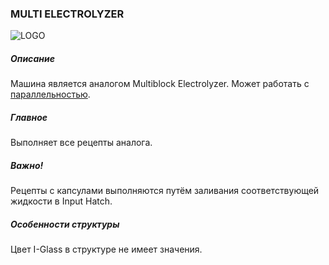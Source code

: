 ### MULTI ELECTROLYZER

![LOGO](https://gtimpact.space/media/gregtech/ParElectr.png)

##### Описание

Машина является аналогом Multiblock Electrolyzer. Может работать с [параллельностью](/mechanics#parallelism).

##### Главное

Выполняет все рецепты аналога.

##### Важно!

Рецепты с капсулами выполняются путём заливания соответствующей жидкости в Input Hatch.

##### Особенности структуры

Цвет I-Glass в структуре не имеет значения.
